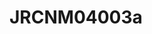 # JRCNM04003a
<a name="material" />
<script type="application/ld+json">

  {
    "@context": "https://schema.org/",
    "@type": "ChemicalSubstance",
    "http://purl.org/dc/terms/conformsTo":
      {
        "@type": "CreativeWork",
        "@id": "https://bioschemas.org/profiles/ChemicalSubstance/0.4-RELEASE/"
      },
    "@id": "https://egonw.github.io/nanowiki/nanowiki396.html#material",
    "name": "JRCNM04003a",
    "sameAs: "http://127.0.0.1/mediawiki/index.php/Special:URIResolver/JRCNM04003a"
  }
</script>

